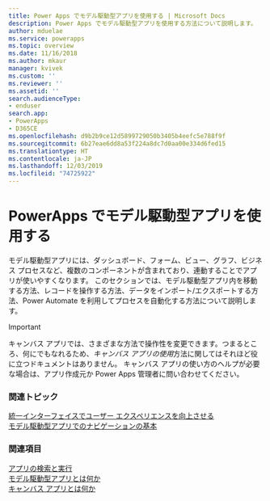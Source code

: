 ```yaml
---
title: Power Apps でモデル駆動型アプリを使用する | Microsoft Docs
description: Power Apps でモデル駆動型アプリを使用する方法について説明します。
author: mduelae
ms.service: powerapps
ms.topic: overview
ms.date: 11/16/2018
ms.author: mkaur
manager: kvivek
ms.custom: ''
ms.reviewer: ''
ms.assetid: ''
search.audienceType:
- enduser
search.app:
- PowerApps
- D365CE
ms.openlocfilehash: d9b2b9ce12d5899729050b3405b4eefc5e788f9f
ms.sourcegitcommit: 6b27eae6dd8a53f224a8dc7d0aa00e334d6fed15
ms.translationtype: HT
ms.contentlocale: ja-JP
ms.lasthandoff: 12/03/2019
ms.locfileid: "74725922"
---
```

# <a name="use-model-driven-apps-in-power-apps"></a>PowerApps でモデル駆動型アプリを使用する

モデル駆動型アプリには、ダッシュボード、フォーム、ビュー、グラフ、ビジネス プロセスなど、複数のコンポーネントが含まれており、連動することでアプリが使いやすくなります。 このセクションでは、モデル駆動型アプリ内を移動する方法、レコードを操作する方法、データをインポート/エクスポートする方法、Power Automate を利用してプロセスを自動化する方法について説明します。 

> [!IMPORTANT]
> キャンバス アプリでは、さまざまな方法で操作性を変更できます。つまるところ、何にでもなれるため、*キャンバス アプリの使用*方法に関してはそれほど役に立つドキュメントはありません。 キャンバス アプリの使い方のヘルプが必要な場合は、アプリ作成元か Power Apps 管理者に問い合わせてください。

### <a name="related-topics"></a>関連トピック

[統一インターフェイスでユーザー エクスペリエンスを向上させる](unified-interface.md)<br/>
[モデル駆動型アプリでのナビゲーションの基本](navigation.md)

### <a name="see-also"></a>関連項目

[アプリの検索と実行](index.md)<br/>
[モデル駆動型アプリとは何か](/powerapps/maker/model-driven-apps/model-driven-app-overview)<br/>
[キャンバス アプリとは何か](/powerapps/maker/canvas-apps/getting-started)

